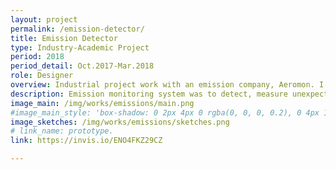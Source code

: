 ```yaml
---
layout: project
permalink: /emission-detector/
title: Emission Detector
type: Industry-Academic Project
period: 2018
period_detail: Oct.2017-Mar.2018
role: Designer
overview: Industrial project work with an emission company, Aeromon. I was involved in a user experience design and evaluation.
description: Emission monitoring system was to detect, measure unexpected emissions and report the summary to decision-makers. The problem was that novice users (decision making persons) have difficulties to notice/analyze critical information in their current system. After the meeting with stakeholders, our team defined  four UX goals; ease of use, clarity, naturalness, and functionality against the problem. The following tasks are as below.<br/><br/> -Analyzed the current system in detail in both pragmatic and hedonic ways; functionality, UI, User Flows. <br/> -Designed new concept with changed user flow, consistent UI elements.<br/> -Visualized screens in accordance with the new concept.<br/> -Worked interactive prototype to see how it works by actions.<br/> -Evaluated the prototype with two evaluation methods; AttrakDiff and ASQ( After-Scenario-Questionnaire) <br/><br/> It was the most difficult to consider the completely different group of users. Since the users include both technical engineers and the decision-makers like the administrative head of officer, there were huge gaps between them for the familarity and proficiency with the system. However, the most significant data was the same, which allowed us to focus on that view.
image_main: /img/works/emissions/main.png
#image_main_style: 'box-shadow: 0 2px 4px 0 rgba(0, 0, 0, 0.2), 0 4px 10px 0 rgba(0, 0, 0, 0.1);'
image_sketches: /img/works/emissions/sketches.png
# link_name: prototype.
link: https://invis.io/ENO4FKZ29CZ

---
```

